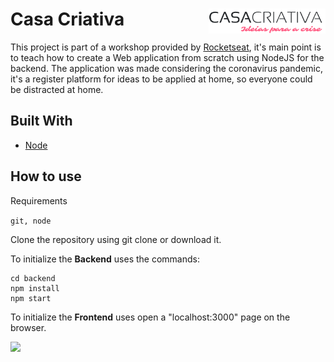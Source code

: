# Casa Criativa <img align="right"  height=40 src="https://github.com/RenatoXT/Casa-Criativa/blob/master/public/Logo-CasaCriativa.png">

This project is part of a workshop provided by [Rocketseat](https://rocketseat.com.br/), it's main point is to teach how to create a Web application from scratch using NodeJS for the backend. The application was made considering the coronavirus pandemic, it's a register platform for ideas to be applied at home, so everyone could be distracted at home.  

## Built With

- [Node](https://nodejs.org/en/)

## How to use

Requirements

```git, node```

Clone the repository using git clone or download it.

To initialize the **Backend** uses the commands:
```
cd backend
npm install
npm start
```

To initialize the **Frontend** uses open a "localhost:3000" page on the browser.

<img align="left" height='600' src="https://github.com/RenatoXT/Casa-Criativa/blob/master/public/WebPage.gif">